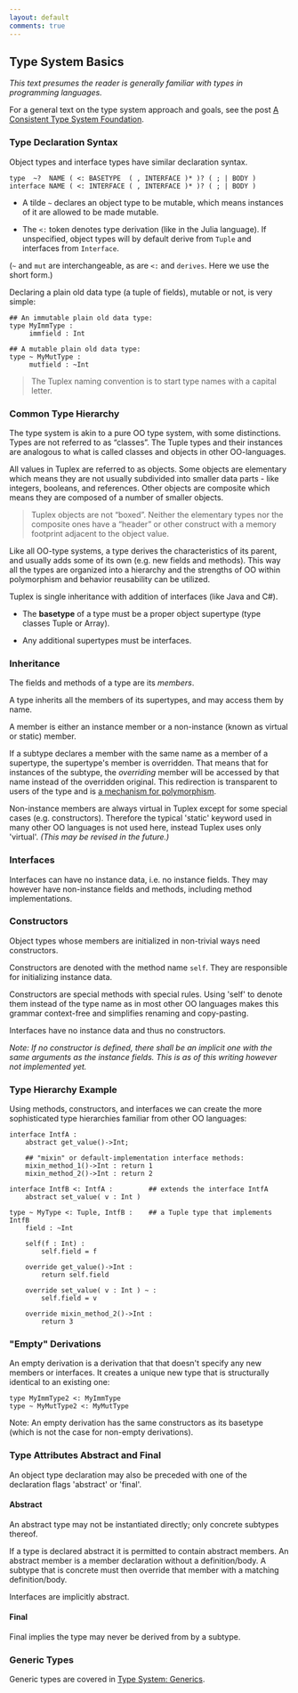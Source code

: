 ```yaml
---
layout: default
comments: true
---
```


## Type System Basics

*This text presumes the reader is generally familiar with types in programming languages.*

For a general text on the type system approach and goals, see the post [A Consistent Type System Foundation](2017/04/27/consistent_type_system.html).

### Type Declaration Syntax

Object types and interface types have similar declaration syntax.

<pre><code>type  ~?  NAME ( <: BASETYPE  ( , INTERFACE )* )? ( ; | BODY )
interface NAME ( <: INTERFACE ( , INTERFACE )* )? ( ; | BODY )
</code></pre>

* A tilde `~` declares an object type to be mutable, which means instances of it are allowed to be made mutable.

* The `<:` token denotes type derivation (like in the Julia language). If unspecified, object types will by default derive from `Tuple` and interfaces from `Interface`.

(`~` and `mut` are interchangeable, as are `<:` and `derives`. Here we use the short form.)

Declaring a plain old data type (a tuple of fields), mutable or not, is very simple:

    ## An immutable plain old data type:
    type MyImmType :
         immfield : Int

    ## A mutable plain old data type:
    type ~ MyMutType :
         mutfield : ~Int

> The Tuplex naming convention is to start type names with a capital letter.


### Common Type Hierarchy

The type system is akin to a pure OO type system, with some distinctions. Types are not referred to as “classes”. The Tuple types and their instances are analogous to what is called classes and objects in other OO-languages.

All values in Tuplex are referred to as objects. Some objects are elementary which means they are not usually subdivided into smaller data parts - like integers, booleans, and references. Other objects are composite which means they are composed of a number of smaller objects.

> Tuplex objects are not “boxed”. Neither the elementary types nor the composite ones have a “header” or other construct with a memory footprint adjacent to the object value.

Like all OO-type systems, a type derives the characteristics of its parent, and usually adds some of its own (e.g. new fields and methods). This way all the types are organized into a hierarchy and the strengths of OO within polymorphism and behavior reusability can be utilized.

Tuplex is single inheritance with addition of interfaces (like Java and C#).

* The **basetype** of a type must be a proper object supertype (type classes Tuple or Array).

* Any additional supertypes must be interfaces.


### Inheritance

The fields and methods of a type are its *members*.

A type inherits all the members of its supertypes, and may access them by name.

A member is either an instance member or a non-instance (known as virtual or static) member.

If a subtype declares a member with the same name as a member of a supertype, the supertype's member is overridden.
That means that for instances of the subtype, the *overriding* member will be accessed by that name
instead of the overridden original.
This redirection is transparent to users of the type and is [a mechanism for polymorphism](https://en.wikipedia.org/wiki/Subtyping).

Non-instance members are always virtual in Tuplex except for some special cases (e.g. constructors).
Therefore the typical 'static' keyword used in many other OO languages is not used here,
instead Tuplex uses only 'virtual'. *(This may be revised in the future.)*


### Interfaces

Interfaces can have no instance data, i.e. no instance fields. They may however have non-instance fields and methods, including method implementations.


### Constructors

Object types whose members are initialized in non-trivial ways need constructors.

Constructors are denoted with the method name `self`. They are responsible for initializing instance data.

Constructors are special methods with special rules. Using 'self' to denote them instead of the type name as in most other OO languages makes this grammar context-free and simplifies renaming and copy-pasting.

Interfaces have no instance data and thus no constructors.

*Note: If no constructor is defined, there shall be an implicit one with the same arguments as the instance fields. This is as of this writing however not implemented yet.*


### Type Hierarchy Example

Using methods, constructors, and interfaces we can create the more sophisticated type hierarchies familiar from other OO languages:

```
interface IntfA :
    abstract get_value()->Int;

    ## "mixin" or default-implementation interface methods:
    mixin_method_1()->Int : return 1
    mixin_method_2()->Int : return 2

interface IntfB <: IntfA :         ## extends the interface IntfA
    abstract set_value( v : Int )

type ~ MyType <: Tuple, IntfB :    ## a Tuple type that implements IntfB
    field : ~Int

    self(f : Int) :
        self.field = f

    override get_value()->Int :
        return self.field

    override set_value( v : Int ) ~ :
        self.field = v

    override mixin_method_2()->Int :
        return 3
```


### "Empty" Derivations

An empty derivation is a derivation that that doesn't specify any new members or interfaces. It creates a unique new type that is structurally identical to an existing one:

    type MyImmType2 <: MyImmType
    type ~ MyMutType2 <: MyMutType

Note: An empty derivation has the same constructors as its basetype (which is not the case for non-empty derivations).


### Type Attributes Abstract and Final

An object type declaration may also be preceded with one of the declaration flags 'abstract' or 'final'.

#### Abstract

An abstract type may not be instantiated directly; only concrete subtypes thereof.

If a type is declared abstract it is permitted to contain abstract members. An abstract member is a member declaration without a definition/body. A subtype that is concrete must then override that member with a matching definition/body.

Interfaces are implicitly abstract.

#### Final

Final implies the type may never be derived from by a subtype.


### Generic Types

Generic types are covered in [Type System: Generics](type_system_generics.html).
